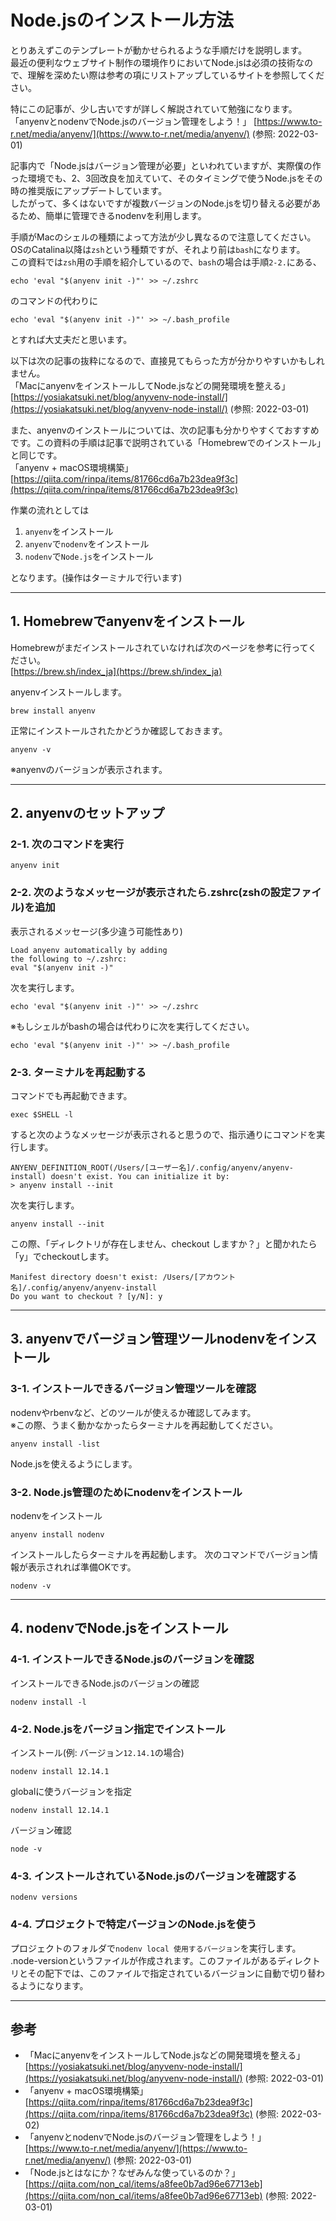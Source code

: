 # Node.jsのインストール方法

とりあえずこのテンプレートが動かせられるような手順だけを説明します。  
最近の便利なウェブサイト制作の環境作りにおいてNode.jsは必須の技術なので、理解を深めたい際は参考の項にリストアップしているサイトを参照してください。

特にこの記事が、少し古いですが詳しく解説されていて勉強になります。  
「anyenvとnodenvでNode.jsのバージョン管理をしよう！」 [https://www.to-r.net/media/anyenv/](https://www.to-r.net/media/anyenv/) (参照: 2022-03-01)  

記事内で「Node.jsはバージョン管理が必要」といわれていますが、実際僕の作った環境でも、2、3回改良を加えていて、そのタイミングで使うNode.jsをその時の推奨版にアップデートしています。  
したがって、多くはないですが複数バージョンのNode.jsを切り替える必要があるため、簡単に管理できるnodenvを利用します。

手順がMacのシェルの種類によって方法が少し異なるので注意してください。OSのCatalina以降は`zsh`という種類ですが、それより前は`bash`になります。  
この資料では`zsh`用の手順を紹介しているので、`bash`の場合は手順`2-2.`にある、

```Shell
echo 'eval "$(anyenv init -)"' >> ~/.zshrc
```

のコマンドの代わりに

```Shell
echo 'eval "$(anyenv init -)"' >> ~/.bash_profile
```

とすれば大丈夫だと思います。

以下は次の記事の抜粋になるので、直接見てもらった方が分かりやすいかもしれません。  
「MacにanyenvをインストールしてNode.jsなどの開発環境を整える」 [https://yosiakatsuki.net/blog/anyvenv-node-install/](https://yosiakatsuki.net/blog/anyvenv-node-install/) (参照: 2022-03-01)  

また、anyenvのインストールについては、次の記事も分かりやすくておすすめです。この資料の手順は記事で説明されている「Homebrewでのインストール」と同じです。  
「anyenv + macOS環境構築」 [https://qiita.com/rinpa/items/81766cd6a7b23dea9f3c](https://qiita.com/rinpa/items/81766cd6a7b23dea9f3c)

作業の流れとしては  

1. `anyenv`をインストール
1. `anyenv`で`nodenv`をインストール
1. `nodenv`で`Node.js`をインストール

となります。(操作はターミナルで行います)

---

## 1. Homebrewでanyenvをインストール

Homebrewがまだインストールされていなければ次のページを参考に行ってください。  
[https://brew.sh/index_ja](https://brew.sh/index_ja)

anyenvインストールします。

```Shell
brew install anyenv
```

正常にインストールされたかどうか確認しておきます。

```Shell
anyenv -v 
```

※anyenvのバージョンが表示されます。

---

## 2. anyenvのセットアップ

### 2-1. 次のコマンドを実行

```Shell
anyenv init
```

### 2-2. 次のようなメッセージが表示されたら.zshrc(zshの設定ファイル)を追加

表示されるメッセージ(多少違う可能性あり)

```Shell
Load anyenv automatically by adding
the following to ~/.zshrc:
eval "$(anyenv init -)"
```

次を実行します。

```Shell
echo 'eval "$(anyenv init -)"' >> ~/.zshrc
```

※もしシェルがbashの場合は代わりに次を実行してください。

```Shell
echo 'eval "$(anyenv init -)"' >> ~/.bash_profile
```

### 2-3. ターミナルを再起動する

コマンドでも再起動できます。

```Shell
exec $SHELL -l
```

すると次のようなメッセージが表示されると思うので、指示通りにコマンドを実行します。

```Shell
ANYENV_DEFINITION_ROOT(/Users/[ユーザー名]/.config/anyenv/anyenv-install) doesn't exist. You can initialize it by:
> anyenv install --init
```

次を実行します。

```Shell
anyenv install --init
```

この際、「ディレクトリが存在しません、checkout しますか？」と聞かれたら「y」でcheckoutします。

```Shell
Manifest directory doesn't exist: /Users/[アカウント名]/.config/anyenv/anyenv-install
Do you want to checkout ? [y/N]: y
```

---

## 3. anyenvでバージョン管理ツールnodenvをインストール

### 3-1. インストールできるバージョン管理ツールを確認

nodenvやrbenvなど、どのツールが使えるか確認してみます。  
※この際、うまく動かなかったらターミナルを再起動してください。

```Shell
anyenv install -list
```

Node.jsを使えるようにします。

### 3-2. Node.js管理のためにnodenvをインストール

nodenvをインストール

```Shell
anyenv install nodenv
```

インストールしたらターミナルを再起動します。
次のコマンドでバージョン情報が表示されれば準備OKです。  

```Shell
nodenv -v
```

---

## 4. nodenvでNode.jsをインストール

### 4-1. インストールできるNode.jsのバージョンを確認

インストールできるNode.jsのバージョンの確認

```Shell
nodenv install -l
```

### 4-2. Node.jsをバージョン指定でインストール

インストール(例: バージョン`12.14.1`の場合)

```Shell
nodenv install 12.14.1
```

globalに使うバージョンを指定

```Shell
nodenv install 12.14.1
```

バージョン確認

```Shell
node -v
```

### 4-3. インストールされているNode.jsのバージョンを確認する

```Shell
nodenv versions
```

### 4-4. プロジェクトで特定バージョンのNode.jsを使う

プロジェクトのフォルダで`nodenv local 使用するバージョン`を実行します。  
.node-versionというファイルが作成されます。このファイルがあるディレクトリとその配下では、このファイルで指定されているバージョンに自動で切り替わるようになります。

---

## 参考

- 「MacにanyenvをインストールしてNode.jsなどの開発環境を整える」 [https://yosiakatsuki.net/blog/anyvenv-node-install/](https://yosiakatsuki.net/blog/anyvenv-node-install/) (参照: 2022-03-01)
- 「anyenv + macOS環境構築」 [https://qiita.com/rinpa/items/81766cd6a7b23dea9f3c](https://qiita.com/rinpa/items/81766cd6a7b23dea9f3c) (参照: 2022-03-02)
- 「anyenvとnodenvでNode.jsのバージョン管理をしよう！」 [https://www.to-r.net/media/anyenv/](https://www.to-r.net/media/anyenv/) (参照: 2022-03-01)
- 「Node.jsとはなにか？なぜみんな使っているのか？」 [https://qiita.com/non_cal/items/a8fee0b7ad96e67713eb](https://qiita.com/non_cal/items/a8fee0b7ad96e67713eb) (参照: 2022-03-01)
